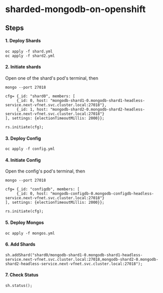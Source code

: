 # sharded-mongodb-on-openshift

## Steps

#### 1. Deploy Shards 

```
oc apply -f shard.yml
oc apply -f shard2.yml
```

#### 2. Initiate shards

Open one of the shard's pod's terminal, then

```
mongo --port 27018

cfg= {_id: "shard0", members: [
     {_id: 0, host: "mongodb-shard1-0.mongodb-shard1-headless-service.next-vfnet.svc.cluster.local:27018"},
     {_id: 1, host: "mongodb-shard2-0.mongodb-shard2-headless-service.next-vfnet.svc.cluster.local:27018"}
], settings: {electionTimeoutMillis: 2000}};

rs.initiate(cfg);
```

#### 3. Deploy Config 

```
oc apply -f config.yml

```

#### 4. Initiate Config

Open the config's pod's terminal, then

```
mongo --port 27018

cfg= {_id: "configdb", members: [
     {_id: 0, host: "mongodb-configdb-0.mongodb-configdb-headless-service.next-vfnet.svc.cluster.local:27018"}
], settings: {electionTimeoutMillis: 2000}};

rs.initiate(cfg);
```

#### 5. Deploy Mongos

```
oc apply -f mongos.yml
```

#### 6. Add Shards

```
sh.addShard("shard0/mongodb-shard1-0.mongodb-shard1-headless-service.next-vfnet.svc.cluster.local:27018,mongodb-shard2-0.mongodb-shard2-headless-service.next-vfnet.svc.cluster.local:27018");

```

#### 7. Check Status

```
sh.status();
```






